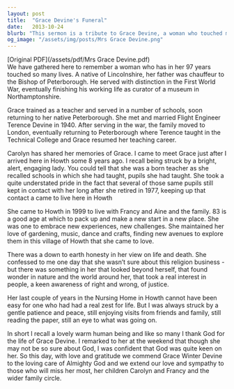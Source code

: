 ```yaml
---
layout: post
title:  "Grace Devine's Funeral"
date:   2013-10-24
blurb: "This sermon is a tribute to Grace Devine, a woman who touched many lives in her 97 years. She was a teacher, a mother, and a woman of strong character. Despite her doubts about religion, she had a keen sense of right and wrong and a love for life."
og_image: "/assets/img/posts/Mrs Grace Devine.png"
---
```

[Original PDF](/assets/pdf/Mrs Grace Devine.pdf)    
We have gathered here to remember a woman who has in her 97 years touched so many lives. A native of Lincolnshire, her father was chauffeur to the Bishop of Peterborough. He served with distinction in the First World War, eventually finishing his working life as curator of a museum in Northamptonshire.

Grace trained as a teacher and served in a number of schools, soon returning to her native Peterborough. She met and married Flight Engineer Terence Devine in 1940. After serving in the war, the family moved to London, eventually returning to Peterborough where Terence taught in the Technical College and Grace resumed her teaching career.

Carolyn has shared her memories of Grace. I came to meet Grace just after I arrived here in Howth some 8 years ago. I recall being struck by a bright, alert, engaging lady. You could tell that she was a born teacher as she recalled schools in which she had taught, pupils she had taught. She took a quite understated pride in the fact that several of those same pupils still kept in contact with her long after she retired in 1977, keeping up that contact a came to live here in Howth

She came to Howth in 1999 to live with Francy and Aine and the family. 83 is a good age at which to pack up and make a new start in a new place. She was one to embrace new experiences, new challenges. She maintained her love of gardening, music, dance and crafts, finding new avenues to explore them in this village of Howth that she came to love.

There was a down to earth honesty in her view on life and death. She confessed to me one day that she wasn’t sure about this religion business - but there was something in her that looked beyond herself, that found wonder in nature and the world around her, that took a real interest in people, a keen awareness of right and wrong, of justice.

Her last couple of years in the Nursing Home in Howth cannot have been easy for one who had had a real zest for life. But I was always struck by a gentle patience and peace, still enjoying visits from friends and family, still reading the paper, still an eye to what was going on.

In short I recall a lovely warm human being and like so many I thank God for the life of Grace Devine. I remarked to her at the weekend that though she may not be so sure about God, I was confident that God was quite keen on her. So this day, with love and gratitude we commend Grace Winter Devine to the loving care of Almighty God and we extend our love and sympathy to those who will miss her most, her children Carolyn and Francy and the wider family circle.
